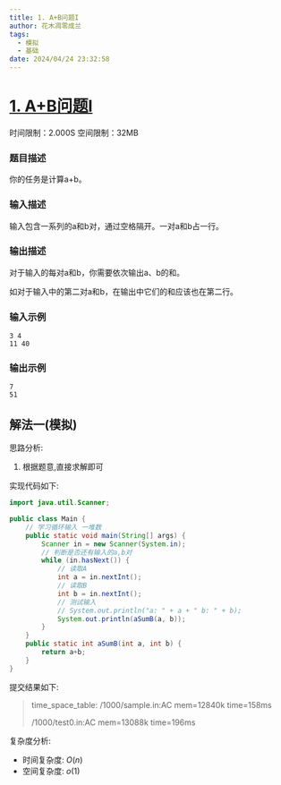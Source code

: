 ```yaml
---
title: 1. A+B问题I
author: 花木凋零成兰
tags:
  - 模拟
  - 基础
date: 2024/04/24 23:32:58
---
```


# [1. A+B问题I](https://kamacoder.com/problempage.php?pid=1000)
时间限制：2.000S  空间限制：32MB
### 题目描述
你的任务是计算a+b。

### 输入描述
输入包含一系列的a和b对，通过空格隔开。一对a和b占一行。

### 输出描述
对于输入的每对a和b，你需要依次输出a、b的和。

如对于输入中的第二对a和b，在输出中它们的和应该也在第二行。

### 输入示例
``` text
3 4
11 40
```
### 输出示例
```text
7
51
```

## 解法一(模拟)

思路分析:
1. 根据题意,直接求解即可

实现代码如下: 
```java
import java.util.Scanner;

public class Main {
    // 学习循环输入 一堆数
    public static void main(String[] args) {
        Scanner in = new Scanner(System.in);
        // 判断是否还有输入的a,b对
        while (in.hasNext()) {
            // 读取A
            int a = in.nextInt();
            // 读取B
            int b = in.nextInt();
            // 测试输入
            // System.out.println("a: " + a + " b: " + b);
            System.out.println(aSumB(a, b));
        }
    }
    public static int aSumB(int a, int b) {
        return a+b;
    }
}

```

提交结果如下:
> time_space_table:
> /1000/sample.in:AC mem=12840k time=158ms
> 
> /1000/test0.in:AC mem=13088k time=196ms

复杂度分析: 
- 时间复杂度: $O(n)$
- 空间复杂度: $o(1)$